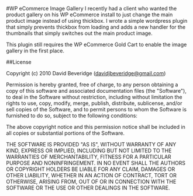 #WP eCommerce Image Gallery
I recently had a client who wanted the product gallery on his WP eCommerce install to just change the main product image instead of using thickbox.  I wrote a simple wordpress plugin that simply prevents thickbox from loading and adds a new handler for the thumbnails that simply switches out the main product image.

This plugin still requires the WP eCommerce Gold Cart to enable the image gallery in the first place.

##License

Copyright (c) 2010 David Beveridge (davidjbeveridge@gmail.com)

Permission is hereby granted, free of charge, to any person obtaining a copy of this software and associated documentation files (the "Software"), to deal in the Software without restriction, including without limitation the rights to use, copy, modify, merge, publish, distribute, sublicense, and/or sell copies of the Software, and to permit persons to whom the Software is furnished to do so, subject to the following conditions:

The above copyright notice and this permission notice shall be included in all copies or substantial portions of the Software.

THE SOFTWARE IS PROVIDED "AS IS", WITHOUT WARRANTY OF ANY KIND, EXPRESS OR IMPLIED, INCLUDING BUT NOT LIMITED TO THE WARRANTIES OF MERCHANTABILITY, FITNESS FOR A PARTICULAR PURPOSE AND NONINFRINGEMENT. IN NO EVENT SHALL THE AUTHORS OR COPYRIGHT HOLDERS BE LIABLE FOR ANY CLAIM, DAMAGES OR OTHER LIABILITY, WHETHER IN AN ACTION OF CONTRACT, TORT OR OTHERWISE, ARISING FROM, OUT OF OR IN CONNECTION WITH THE SOFTWARE OR THE USE OR OTHER DEALINGS IN THE SOFTWARE.
